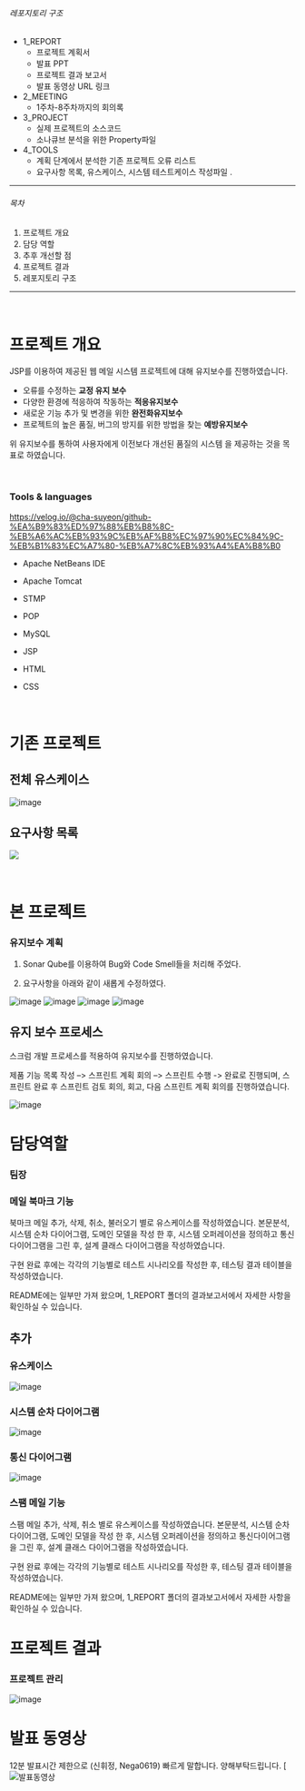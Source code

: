 ###### 레포지토리 구조

- 1_REPORT
  - 프로젝트 계획서
  - 발표 PPT
  - 프로젝트 결과 보고서
  - 발표 동영상 URL 링크
- 2_MEETING
  - 1주차-8주차까지의 회의록
- 3_PROJECT
  - 실제 프로젝트의 소스코드
  - 소나큐브 분석을 위한 Property파일
- 4_TOOLS
  - 계획 단계에서 분석한 기존 프로젝트 오류 리스트
  - 요구사항 목록, 유스케이스, 시스템 테스트케이스 작성파일 .

-----

###### 목차

1. 프로젝트 개요
3. 담당 역할
4. 추후 개선할 점
5. 프로젝트 결과
5. 레포지토리 구조

---
<br>

# 프로젝트 개요

JSP를 이용하여 제공된 웹 메일 시스템 프로젝트에 대해 유지보수를 진행하였습니다.

- 오류를 수정하는 **교정 유지 보수**
- 다양한 환경에 적응하여 작동하는 **적응유지보수**
- 새로운 기능 추가 및 변경을 위한 **완전화유지보수** 
- 프로젝트의 높은 품질, 버그의 방지를 위한 방법을 찾는 **예방유지보수**

위 유지보수를 통하여 사용자에게 이전보다 개선된 품질의 시스템 을 제공하는 것을 목표로 하였습니다.



<br>

### Tools & languages

https://velog.io/@cha-suyeon/github-%EA%B9%83%ED%97%88%EB%B8%8C-%EB%A6%AC%EB%93%9C%EB%AF%B8%EC%97%90%EC%84%9C-%EB%B1%83%EC%A7%80-%EB%A7%8C%EB%93%A4%EA%B8%B0

- Apache NetBeans IDE

- Apache Tomcat

- STMP

- POP

- MySQL

- JSP

- HTML

- CSS






<br>

# 기존 프로젝트



## 전체 유스케이스


![image](https://user-images.githubusercontent.com/80737049/163927818-9928c6a1-bfbb-4f24-aa6e-751db360f0d4.png)



## 요구사항 목록

![](https://user-images.githubusercontent.com/80737049/163902703-b620899d-a23a-48e1-bfb7-b99eb1b13a3d.png)

<br>

# 본 프로젝트



### 유지보수 계획

1. Sonar Qube를 이용하여 Bug와 Code Smell들을 처리해 주었다.

2. 요구사항을 아래와 같이 새롭게 수정하였다.

![image](https://user-images.githubusercontent.com/80737049/163927776-09bbef8c-4c13-463f-a43f-317ad6e90ce5.png)
![image](https://user-images.githubusercontent.com/80737049/163927758-60d93c37-4cb7-4bf4-a65c-32a82134c33f.png)
![image](https://user-images.githubusercontent.com/80737049/163927748-16edb11f-c144-4982-957e-d10e72b8adf8.png)
![image](https://user-images.githubusercontent.com/80737049/163927726-92bd3bf3-9e32-43c7-b46a-966e9a21b2bd.png)



## 유지 보수 프로세스

스크럼 개발 프로세스를 적용하여 유지보수를 진행하였습니다.

제품 기능 목록 작성 –> 스프린트 계획 회의 –> 스프린트 수행 -> 완료로 진행되며, 스프린트 완료 후 스프린트 검토 회의, 회고, 다음 스프린트 계획 회의를 진행하였습니다.

![image](https://user-images.githubusercontent.com/80737049/163927799-3cc56421-bc3b-445a-bd60-bcb4d4d5fd3e.png)



# 담당역할



### 팀장



### 메일 북마크 기능
북마크 메일 추가, 삭제, 취소, 불러오기 별로 유스케이스를 작성하였습니다.
본문분석, 시스템 순차 다이어그램, 도메인 모델을 작성 한 후, 시스템 오퍼레이션을 정의하고 통신다이어그램을 그린 후, 설계 클래스 다이어그램을 작성하였습니다.

구현 완료 후에는 각각의 기능별로 테스트 시나리오를 작성한 후, 테스팅 결과 테이블을 작성하였습니다.

README에는 일부만 가져 왔으며, 1_REPORT 폴더의 결과보고서에서 자세한 사항을 확인하실 수 있습니다.

## 추가

### 유스케이스
![image](https://user-images.githubusercontent.com/80737049/163948632-638a6203-35ab-48aa-b777-c0b2683aaa93.png)


### 시스템 순차 다이어그램
![image](https://user-images.githubusercontent.com/80737049/163946057-2ae87d6c-7edb-4573-82f4-16f239a8336a.png)

### 통신 다이어그램
![image](https://user-images.githubusercontent.com/80737049/163946122-ce17f1d4-98c5-4f52-91a2-65bad86d90c3.png)


### 스팸 메일 기능



스팸 메일 추가, 삭제, 취소 별로 유스케이스를 작성하였습니다.
본문분석, 시스템 순차 다이어그램, 도메인 모델을 작성 한 후, 시스템 오퍼레이션을 정의하고 통신다이어그램을 그린 후, 설계 클래스 다이어그램을 작성하였습니다.

구현 완료 후에는 각각의 기능별로 테스트 시나리오를 작성한 후, 테스팅 결과 테이블을 작성하였습니다.

README에는 일부만 가져 왔으며, 1_REPORT 폴더의 결과보고서에서 자세한 사항을 확인하실 수 있습니다.


# 프로젝트 결과

### 프로젝트 관리
![image](https://user-images.githubusercontent.com/80737049/163942911-1b992607-85a9-412a-8cf1-2ab25364607b.png)





# 발표 동영상
12분 발표시간 제한으로 (신휘정, Nega0619) 빠르게 말합니다. 양해부탁드립니다.
[![발표동영상](https://youtu.be/Mq76OWryDzc)





